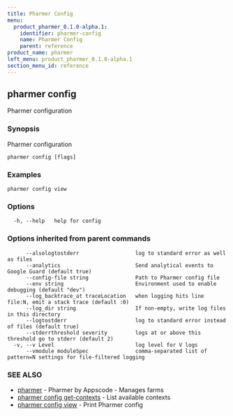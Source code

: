 ```yaml
---
title: Pharmer Config
menu:
  product_pharmer_0.1.0-alpha.1:
    identifier: pharmer-config
    name: Pharmer Config
    parent: reference
product_name: pharmer
left_menu: product_pharmer_0.1.0-alpha.1
section_menu_id: reference
---
```

## pharmer config

Pharmer configuration

### Synopsis


Pharmer configuration

```
pharmer config [flags]
```

### Examples

```
pharmer config view
```

### Options

```
  -h, --help   help for config
```

### Options inherited from parent commands

```
      --alsologtostderr                  log to standard error as well as files
      --analytics                        Send analytical events to Google Guard (default true)
      --config-file string               Path to Pharmer config file
      --env string                       Environment used to enable debugging (default "dev")
      --log_backtrace_at traceLocation   when logging hits line file:N, emit a stack trace (default :0)
      --log_dir string                   If non-empty, write log files in this directory
      --logtostderr                      log to standard error instead of files (default true)
      --stderrthreshold severity         logs at or above this threshold go to stderr (default 2)
  -v, --v Level                          log level for V logs
      --vmodule moduleSpec               comma-separated list of pattern=N settings for file-filtered logging
```

### SEE ALSO
* [pharmer](/docs/reference/pharmer.md)	 - Pharmer by Appscode - Manages farms
* [pharmer config get-contexts](/docs/reference/pharmer_config_get-contexts.md)	 - List available contexts
* [pharmer config view](/docs/reference/pharmer_config_view.md)	 - Print Pharmer config

